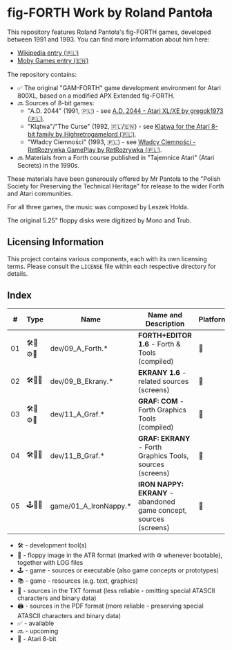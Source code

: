 # fig-FORTH Work by Roland Pantoła

This repository features Roland Pantoła's fig-FORTH games, developed between 1991 and 1993. You can find more information about him here:
* [Wikipedia entry (🇵🇱)](https://pl.wikipedia.org/wiki/Roland_Panto%C5%82a)
* [Moby Games entry (🇪🇳)](https://www.mobygames.com/person/483332/roland-panto%C5%82a/)

The repository contains:
* ✅ The original "GAM-FORTH" game development environment for Atari 800XL, based on a modified APX Extended fig-FORTH.
* 🔜 Sources of 8-bit games: 
  - "A.D. 2044" (1991, 🇵🇱) - see [A.D. 2044 - Atari XL/XE by gregok1973 (🇵🇱)](https://www.youtube.com/watch?v=BUFI9YIeCvc). 
  - "Klątwa"/"The Curse" (1992, 🇵🇱/🇪🇳) - see [Klątwa for the Atari 8-bit family by Highretrogamelord (🇵🇱)](https://www.youtube.com/watch?v=ygqf9H5aB2k).
  - "Władcy Ciemności" (1993, 🇵🇱) - see  [Władcy Ciemności - RetRozrywka GamePlay by RetRozrywka (🇵🇱)](https://www.youtube.com/watch?v=yMG_Y_y1VSs).
* 🔜 Materials from a Forth course published in "Tajemnice Atari" (Atari Secrets) in the 1990s.

These materials have been generously offered by Mr Pantoła to the "Polish Society for Preserving the Technical Heritage" for release to the wider Forth and Atari communities. 

For all three games, the music was composed by Leszek Hołda.

The original 5.25" floppy disks were digitized by Mono and Trub.

## Licensing Information

This project contains various components, each with its own licensing terms.
Please consult the `LICENSE` file within each respective directory for details.

## Index

| #  | Type  |  Name          | Name and Description                             | Platform    |
| -- |------ | ----------     | -----------                                      | ----------- |
| 01 |🛠️💾⚙️📝| dev/09_A_Forth.* | **FORTH+EDITOR 1.6** - Forth & Tools (compiled) | 🗻 |
| 02 |🛠️💾📝| dev/09_B_Ekrany.* | **EKRANY 1.6** - related sources (screens) | 🗻 |
| 03 |🛠️💾⚙️📝| dev/11_A_Graf.* | **GRAF: COM** - Forth Graphics Tools (compiled)     | 🗻 |
| 04 |🛠️💾📝| dev/11_B_Graf.* | **GRAF: EKRANY** - Forth Graphics Tools, sources (screens)  | 🗻 | 
| 05 |🕹️💾📝| game/01_A_IronNappy.* | **IRON NAPPY: EKRANY** - abandoned game concept, sources (screens)   | 🗻 |
<!--
| 06 |🛠️💾⚙️ | dev/42_A_GrafDos.*   | Forth Graphics: Conversion (RamBrandt-Forth-DOS)   | 🗻 |
| 07 |🛠️💾📝🖨️| dev/42_B_GrafDos.*   | Forth Graphics: Conversion (RamBrandt-Forth-DOS) | 🗻 |
| 08 |🕹️💾📝🖨️| (multiple)     | A. D. 2044                                       | 🗻 |
| 09 |🕹️💾📝🖨️| (multiple)     | Klątwa (The Curse)                               | 🗻 |
| 10 |🕹️💾📝🖨️| (multiple)     | Władcy Ciemności                                 | 🗻 | -->

* 🛠️ - development tool(s)
* 💾 - floppy image in the ATR format (marked with ⚙️ whenever bootable), together with LOG files
* 🕹️ - game - sources or executable (also game concepts or prototypes)
* 📚 - game - resources (e.g. text, graphics)
* 📝 - sources in the TXT format (less reliable - omitting special ATASCII characters and binary data)
* 🖨️ - sources in the PDF format (more reliable - preserving special ATASCII characters and binary data)
* ✅ - available
* 🔜 - upcoming
* 🗻 - Atari 8-bit
<!-- * 🌈 - Commodore C-64 -->

